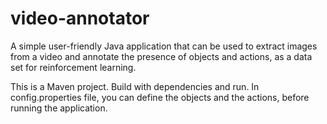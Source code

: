 # video-annotator
A simple user-friendly Java application that can be used to extract images from a video and annotate the presence of objects and actions, as a data set for reinforcement learning. 

This is a Maven project. Build with dependencies and run. 
In config.properties file, you can define the objects and the actions, before running the application.
